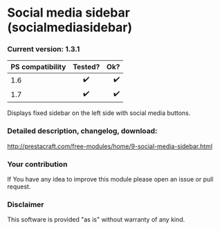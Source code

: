 # Social media sidebar (socialmediasidebar)

### Current version: 1.3.1

| PS compatibility       | Tested?            |    Ok?                |
| ---------------------- |:------------------:| ---------------------:|
| 1.6                    | :heavy_check_mark: |    :heavy_check_mark: |
| 1.7                    | :heavy_check_mark: |    :heavy_check_mark: |

Displays fixed sidebar on the left side with social media buttons.

### Detailed description, changelog, download:
http://prestacraft.com/free-modules/home/9-social-media-sidebar.html

### Your contribution
If You have any idea to improve this module please open an issue or pull request.

### Disclaimer
This software is provided "as is" without warranty of any kind.

